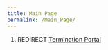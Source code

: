 ```yaml
---
title: Main Page
permalink: /Main_Page/
---
```


1.  REDIRECT [Termination Portal](/Termination_Portal "wikilink")
